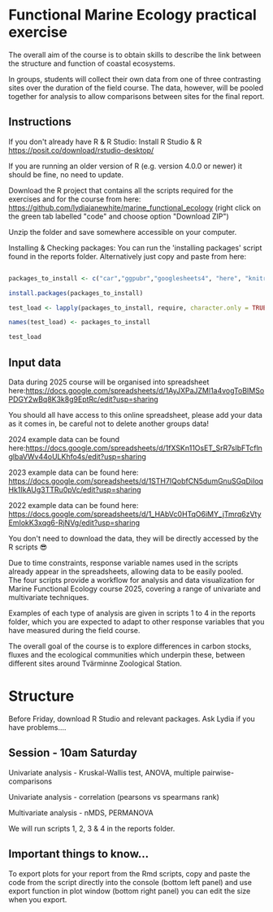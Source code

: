 # Functional Marine Ecology practical exercise

The overall aim of the course is to obtain skills to describe the link between the structure and function of coastal ecosystems.

In groups, students will collect their own data from one of three contrasting sites over the duration of the field course. The data, however, will be pooled together for analysis to allow comparisons between sites for the final report.

## Instructions

If you don't already have R & R Studio: Install R Studio & R <https://posit.co/download/rstudio-desktop/>

If you are running an older version of R (e.g. version 4.0.0 or newer) it should be fine, no need to update.

Download the R project that contains all the scripts required for the exercises and for the course from here: <https://github.com/lydiajanewhite/marine_functional_ecology> (right click on the green tab labelled "code" and choose option "Download ZIP")

Unzip the folder and save somewhere accessible on your computer.

Installing & Checking packages: You can run the 'installing packages' script found in the reports folder. Alternatively just copy and paste from here:

``` r

packages_to_install <- c("car","ggpubr","googlesheets4", "here", "knitr", "patchwork", "rmarkdown", "tidyverse", "vegan")

install.packages(packages_to_install)

test_load <- lapply(packages_to_install, require, character.only = TRUE) 

names(test_load) <- packages_to_install 

test_load
```

## Input data

Data during 2025 course will be organised into spreadsheet here:<https://docs.google.com/spreadsheets/d/1AyJXPaJZMl1a4vogToBIMSoPDGY2wBq8K3k8g9EptRc/edit?usp=sharing>

You should all have access to this online spreadsheet, please add your data as it comes in, be careful not to delete another groups data!

2024 example data can be found here:<https://docs.google.com/spreadsheets/d/1fXSKn11OsET_SrR7sIbFTcflnglbaVWv44oULKhfo4s/edit?usp=sharing>

2023 example data can be found here: <https://docs.google.com/spreadsheets/d/1STH7IQobfCN5dumGnuSGqDiIoqHk1IkAUg3TTRu0pVc/edit?usp=sharing>

2022 example data can be found here: <https://docs.google.com/spreadsheets/d/1_HAbVc0HTqO6iMY_jTmrq6zVtyEmIokK3xqg6-RjNVg/edit?usp=sharing>

You don't need to download the data, they will be directly accessed by the R scripts 😎

Due to time constraints, response variable names used in the scripts already appear in the spreadsheets, allowing data to be easily pooled.\
The four scripts provide a workflow for analysis and data visualization for Marine Functional Ecology course 2025, covering a range of univariate and multivariate techniques.

Examples of each type of analysis are given in scripts 1 to 4 in the reports folder, which you are expected to adapt to other response variables that you have measured during the field course.

The overall goal of the course is to explore differences in carbon stocks, fluxes and the ecological communities which underpin these, between different sites around Tvärminne Zoological Station.

# Structure

Before Friday, download R Studio and relevant packages. Ask Lydia if you have problems....

## Session - 10am Saturday

Univariate analysis - Kruskal-Wallis test, ANOVA, multiple pairwise-comparisons

Univariate analysis - correlation (pearsons vs spearmans rank)

Multivariate analysis - nMDS, PERMANOVA

We will run scripts 1, 2, 3 & 4 in the reports folder.

## Important things to know...  

To export plots for your report from the Rmd scripts, copy and paste the code from the script directly into the console (bottom left panel) and use export function in plot window (bottom right panel) you can edit the size when you export.
